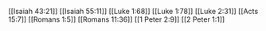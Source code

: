 [[Isaiah 43:21]]
[[Isaiah 55:11]]
[[Luke 1:68]]
[[Luke 1:78]]
[[Luke 2:31]]
[[Acts 15:7]]
[[Romans 1:5]]
[[Romans 11:36]]
[[1 Peter 2:9]]
[[2 Peter 1:1]]
